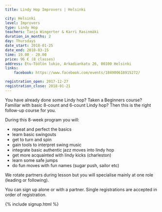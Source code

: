 ```yaml
---
title: Lindy Hop Improvers | Helsinki

city: Helsinki
level: Improvers
type: Lindy Hop
teachers: Tanja Wingerter & Karri Rasinmäki
duration_in_months: 2
day: Thursdays
date_start: 2018-01-25
date_end: 2018-03-15
time: 19.00 - 20.00
price: 96 € (8 classes)
address: Etu-Töölön lukio, Arkadiankatu 26, 00100 Helsinki
links:
    facebook: https://www.facebook.com/events/184900618915272/

registration_open: 2017-12-27
registration_close: 2018-01-21
---
```


You have already done some Lindy hop? Taken a Beginners course? Familiar with basic 8-count and 6-count Lindy hop? Then this is the right follow-up course for you. 

During this 8-week program you will:

- repeat and perfect the basics
- learn basic swingouts
- get to turn and spin
- gain tools to interpret swing music
- integrate basic authentic jazz moves into lindy hop
- get more acquainted with lindy kicks (charleston)
- learn some safe jumps
- do fun moves with fun names (sugar push, sailor etc)

We rotate partners during lesson but you will specialise mainly at one role (leading or following).

You can sign up alone or with a partner. Single registrations are accepted in order of registration.

{% include signup.html %}
